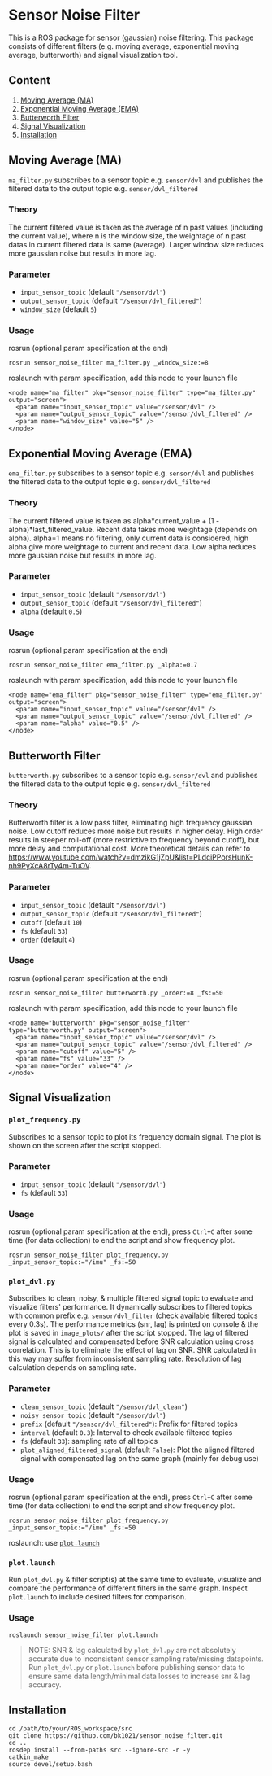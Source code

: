 # Sensor Noise Filter
This is a ROS package for sensor (gaussian) noise filtering. This package consists of different filters (e.g. moving average, exponential moving average, butterworth) and signal visualization tool.

## Content
1. [Moving Average (MA)](#moving-average-ma)
2. [Exponential Moving Average (EMA)](#exponential-moving-average-ema)
3. [Butterworth Filter](#butterworth-filter)
4. [Signal Visualization](#signal-visualization)
5. [Installation](#installation)

## Moving Average (MA)
`ma_filter.py` subscribes to a sensor topic e.g. `sensor/dvl` and publishes the filtered data to the output topic e.g. `sensor/dvl_filtered`
### Theory
The current filtered value is taken as the average of n past values (including the current value), where n is the window size, the weightage of n past datas in current filtered data is same (average). Larger window size reduces more gaussian noise but results in more lag.
### Parameter
- `input_sensor_topic` (default `"/sensor/dvl"`)
- `output_sensor_topic` (default `"/sensor/dvl_filtered"`)
- `window_size` (default `5`)
### Usage
rosrun (optional param specification at the end)
```
rosrun sensor_noise_filter ma_filter.py _window_size:=8
```
roslaunch with param specification, add this node to your launch file
```
<node name="ma_filter" pkg="sensor_noise_filter" type="ma_filter.py" output="screen">
  <param name="input_sensor_topic" value="/sensor/dvl" />
  <param name="output_sensor_topic" value="/sensor/dvl_filtered" />
  <param name="window_size" value="5" />
</node>
```

## Exponential Moving Average (EMA)
`ema_filter.py` subscribes to a sensor topic e.g. `sensor/dvl` and publishes the filtered data to the output topic e.g. `sensor/dvl_filtered`
### Theory
The current filtered value is taken as alpha*current_value + (1 - alpha)*last_filtered_value. Recent data takes more weightage (depends on alpha). alpha=1 means no filtering, only current data is considered, high alpha give more weightage to current and recent data. Low alpha reduces more gaussian noise but results in more lag.
### Parameter
- `input_sensor_topic` (default `"/sensor/dvl"`)
- `output_sensor_topic` (default `"/sensor/dvl_filtered"`)
- `alpha` (default `0.5`)
### Usage
rosrun (optional param specification at the end)
```
rosrun sensor_noise_filter ema_filter.py _alpha:=0.7
```
roslaunch with param specification, add this node to your launch file
```
<node name="ema_filter" pkg="sensor_noise_filter" type="ema_filter.py" output="screen">
  <param name="input_sensor_topic" value="/sensor/dvl" />
  <param name="output_sensor_topic" value="/sensor/dvl_filtered" />
  <param name="alpha" value="0.5" />
</node>
```

## Butterworth Filter
`butterworth.py` subscribes to a sensor topic e.g. `sensor/dvl` and publishes the filtered data to the output topic e.g. `sensor/dvl_filtered`
### Theory
Butterworth filter is a low pass filter, eliminating high frequency gaussian noise. Low cutoff reduces more noise but results in higher delay. High order results in steeper roll-off (more restrictive to frequency beyond cutoff), but more delay and computational cost. More theoretical details can refer to https://www.youtube.com/watch?v=dmzikG1jZpU&list=PLdciPPorsHunK-nh9PyXcA8rTy4m-TuOV.
### Parameter
- `input_sensor_topic` (default `"/sensor/dvl"`)
- `output_sensor_topic` (default `"/sensor/dvl_filtered"`)
- `cutoff` (default `10`)
- `fs` (default `33`)
- `order` (default `4`)
### Usage
rosrun (optional param specification at the end)
```
rosrun sensor_noise_filter butterworth.py _order:=8 _fs:=50
```
roslaunch with param specification, add this node to your launch file
```
<node name="butterworth" pkg="sensor_noise_filter" type="butterworth.py" output="screen">
  <param name="input_sensor_topic" value="/sensor/dvl" />
  <param name="output_sensor_topic" value="/sensor/dvl_filtered" />
  <param name="cutoff" value="5" />
  <param name="fs" value="33" />
  <param name="order" value="4" />
</node>
```

## Signal Visualization

### `plot_frequency.py`
Subscribes to a sensor topic to plot its frequency domain signal. The plot is shown on the screen after the script stopped.
### Parameter
- `input_sensor_topic` (default `"/sensor/dvl"`)
- `fs` (default `33`)
### Usage
rosrun (optional param specification at the end), press `Ctrl+C` after some time (for data collection) to end the script and show frequency plot.
```
rosrun sensor_noise_filter plot_frequency.py _input_sensor_topic:="/imu" _fs:=50
```

### `plot_dvl.py`
Subscribes to clean, noisy, & multiple filtered signal topic to evaluate and visualize filters' performance. It dynamically subscribes to filtered topics with common prefix e.g. `sensor/dvl_filter` (check available filtered topics every 0.3s). The performance metrics (snr, lag) is printed on console & the plot is saved in `image_plots/` after the script stopped. The lag of filtered signal is calculated and compensated before SNR calculation using cross correlation. This is to eliminate the effect of lag on SNR. SNR calculated in this way may suffer from inconsistent sampling rate. Resolution of lag calculation depends on sampling rate.
### Parameter
- `clean_sensor_topic` (default `"/sensor/dvl_clean"`)
- `noisy_sensor_topic` (default `"/sensor/dvl"`)
- `prefix` (default `"/sensor/dvl_filtered"`): Prefix for filtered topics
- `interval` (default `0.3`): Interval to check available filtered topics
- `fs` (default `33`): sampling rate of all topics
- `plot_aligned_filtered_signal` (default `False`): Plot the aligned filtered signal with compensated lag on the same graph (mainly for debug use)
### Usage
rosrun (optional param specification at the end), press `Ctrl+C` after some time (for data collection) to end the script and show frequency plot.
```
rosrun sensor_noise_filter plot_frequency.py _input_sensor_topic:="/imu" _fs:=50
```
roslaunch: use [`plot.launch`](#plotlaunch)

### `plot.launch`
Run `plot_dvl.py` & filter script(s) at the same time to evaluate, visualize and compare the performance of different filters in the same graph. Inspect `plot.launch` to include desired filters for comparison.
### Usage
```
roslaunch sensor_noise_filter plot.launch
```

> NOTE: SNR & lag calculated by `plot_dvl.py` are not absolutely accurate due to inconsistent sensor sampling rate/missing datapoints. Run `plot_dvl.py` or `plot.launch` before publishing sensor data to ensure same data length/minimal data losses to increase snr & lag accuracy.

## Installation
```
cd /path/to/your/ROS_workspace/src
git clone https://github.com/bk1021/sensor_noise_filter.git
cd ..
rosdep install --from-paths src --ignore-src -r -y
catkin_make
source devel/setup.bash
```
